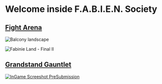 # Welcome inside F.A.B.I.E.N. Society

## [Fight Arena](https://fabinistere.github.io/fight_arena/)

![Balcony landscape](https://user-images.githubusercontent.com/73140258/188637327-b1035529-edf9-4245-a157-1ba8acf26e71.gif)

![Fabinie Land - Final II](https://user-images.githubusercontent.com/73140258/200381070-911c66dc-5b3e-4573-ac57-8375a8259798.gif "prayge your sanity...")

<!-- Create a beautiful menu with this landscape in interaction -->

## [Grandstand Gauntlet](https://fabinistere.github.io/grandstand-gauntlet)

[![InGame Screeshot PreSubmission](https://img.itch.zone/aW1hZ2UvMTkzMjU4MS8xMTM2OTgyNS5wbmc=/original/aO01KP.png "This won't be a massacre")](https://fabinistere.github.io/grandstand-gauntlet)
